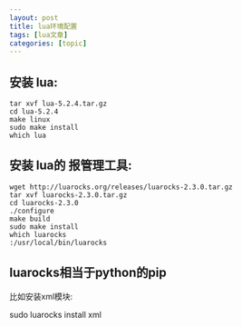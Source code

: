 ```yaml
---
layout: post
title: lua环境配置 
tags: [lua文章]
categories: [topic]
---
```

<h2 id="安装-lua"><strong>安装 lua:</strong></h2>

<div class="language-plaintext highlighter-rouge"><div class="highlight"><pre class="highlight"><code>tar xvf lua-5.2.4.tar.gz
cd lua-5.2.4
make linux
sudo make install
which lua
</code></pre></div></div>

<h2 id="安装-lua的-报管理工具"><strong>安装 lua的 报管理工具:</strong></h2>

<div class="language-plaintext highlighter-rouge"><div class="highlight"><pre class="highlight"><code>wget http://luarocks.org/releases/luarocks-2.3.0.tar.gz
tar xvf luarocks-2.3.0.tar.gz
cd luarocks-2.3.0
./configure
make build
sudo make install
which luarocks
:/usr/local/bin/luarocks
</code></pre></div></div>

<h2 id="luarocks相当于python的pip"><strong>luarocks相当于python的pip</strong></h2>
<p>比如安装xml模块:</p>

<p>sudo luarocks install xml</p>